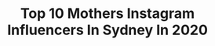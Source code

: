 ---
title: Top 10 Mothers Instagram Influencers In Sydney In 2020
description: >-
  Find top mothers Instagram influencers in Sydney in 2020. Most popular hashtags: #mothersday #sydney #stayhome #mother.
platform: Instagram
profiles:
  - username: "24hourslayover"
    fullname: >-
      Catrina | Travel Writer
    location: "Australia"
    followers: 13853
    engagement: 652
    commentsToLikes: 0.118889
    id: ck5cl0wu6y0u40i114qx61zdu
    verified: false
    hashtags: "#tesalate, #tesalatetowels, #sandfreetowels, #unitedbywings"
  - username: "mariapappas.harris"
    fullname: >-
      Maria pappas
    location: "Australia"
    followers: 44323
    engagement: 329
    commentsToLikes: 0.024517
    id: ck5hlear9k2d80i11eqp6yzw6
    verified: false
    hashtags: "#flawlesscoverage, #flawlessskin, #alhamdulilah, #lustminerals"
  - username: "jessowatts"
    fullname: >-
      Jessica Watts
    location: "Australia"
    followers: 23302
    engagement: 266
    commentsToLikes: 0.034150
    id: ck14gno3s64kh0i192cthlnxa
    verified: false
    hashtags: "#artpackage, #birdpainting, #australianbird, #internationalartist"
  - username: "olliherman"
    fullname: >-
      Olli Herman
    location: "Australia"
    followers: 30641
    engagement: 664
    commentsToLikes: 0.018994
    id: ck5zwuwmh6t8h0i14z8sgkiag
    verified: true
    hashtags: "#mornings, #beachvibes, #islandlife, #sunset"
  - username: "figabomba_waikiki_erika"
    fullname: >-
      Erika Figabomba
    location: "Australia"
    followers: 65308
    engagement: 81
    commentsToLikes: 0.021020
    id: ck5hdui8ipfwo0i11zgv54azn
    verified: false
    hashtags: "#travels, #indoorshooting, #bikinimodel, #chestpiece"
  - username: "melissahoyer"
    fullname: >-
      Melissa Hoyer
    location: "Australia"
    followers: 49005
    engagement: 71
    commentsToLikes: 0.080059
    id: ck5ckofrhxaky0i11oe60tsd7
    verified: true
    hashtags: "#lockdown, #addition, #change, #cupcakes"
  - username: "slsheppard"
    fullname: >-
      Sarah Louise Sheppard
    location: "Australia"
    followers: 101198
    engagement: 414
    commentsToLikes: 0.011575
    id: ck8svseg3cisv0j78swksr2zv
    verified: false
    hashtags: "#chronicillness, #sunburst, #maxsheppard, #husband"
  - username: "our_divine_darlings"
    fullname: >-
      Amy & My Wife Lucy 🤰🏻
    location: "Australia"
    followers: 27791
    engagement: 282
    commentsToLikes: 0.022698
    id: ck6u1fph7lghz0j71ocx5xm70
    verified: false
    hashtags: "#dawnservice, #lightupatdawn, #fairday, #sweettooth"
  - username: "christinaplay"
    fullname: >-
      CHRISTINA
    location: "Australia"
    followers: 61851
    engagement: 151
    commentsToLikes: 0.069283
    id: ck6tt4uzh8m0b0j716j3egmpo
    verified: false
    hashtags: "#glow, #roomdecor, #pool, #firstchristmas"
  - username: "dagajez"
    fullname: >-
      Daga Jeż 🦔
    location: "Australia"
    followers: 2998
    engagement: 1425
    commentsToLikes: 0.018514
    id: ck0vz03166mkq0i190j1vdudr
    verified: false
    hashtags: "#profile, #slouchy, #blueeyes, #whatisgoingon"
---
